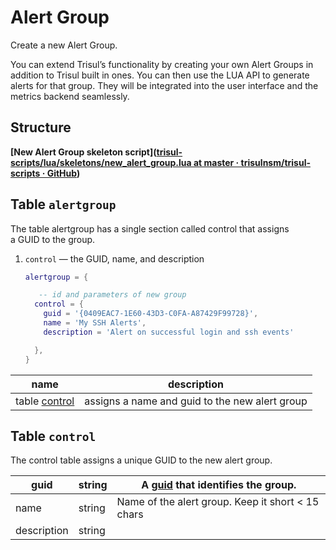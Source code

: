 # Alert Group

Create a new Alert Group.

You can extend Trisul’s functionality by creating your own Alert Groups in addition to Trisul built in ones. You can then use the LUA API to generate alerts for that group. They will be integrated into the user interface and the metrics backend seamlessly.

## Structure

**[New Alert Group skeleton script]([trisul-scripts/lua/skeletons/new_alert_group.lua at master · trisulnsm/trisul-scripts · GitHub](https://github.com/trisulnsm/trisul-scripts/blob/master/lua/skeletons/new_alert_group.lua))**

## Table `alertgroup`

The table alertgroup has a single section called control that assigns a GUID to the group.

1. `control` — the GUID, name, and description
   
   ```lua
   alertgroup = {
   
      -- id and parameters of new group
     control = {
       guid = '{0409EAC7-1E60-43D3-C0FA-A87429F99728}',
       name = 'My SSH Alerts',
       description = 'Alert on successful login and ssh events'
   
     },
   }
   ```

| name                                                                    | description                                    |
| ----------------------------------------------------------------------- | ---------------------------------------------- |
| table [control](/docs/lua/alert_group#tablecontrol ) | assigns a name and guid to the new alert group |

## Table `control`

The control table assigns a unique GUID to the new alert group.

| guid        | string | A [guid](/docs/ref/guid) that identifies the group. |
| ----------- | ------ | --------------------------------------------------- |
| name        | string | Name of the alert group. Keep it short < 15 chars   |
| description | string |                                                     |
